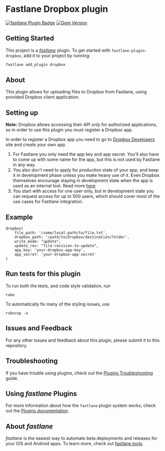 # Fastlane Dropbox plugin

[![fastlane Plugin Badge](https://rawcdn.githack.com/fastlane/fastlane/master/fastlane/assets/plugin-badge.svg)](https://rubygems.org/gems/fastlane-plugin-dropbox) [![Gem Version](https://badge.fury.io/rb/fastlane-plugin-dropbox.svg)](https://badge.fury.io/rb/fastlane-plugin-dropbox)

## Getting Started

This project is a [_fastlane_](https://github.com/fastlane/fastlane) plugin. To get started with `fastlane-plugin-dropbox`, add it to your project by running:

```bash
fastlane add_plugin dropbox
```

## About

This plugin allows for uploading files to Dropbox from Fastlane, using provided Dropbox client application.

## Setting up

**Note:** Dropbox allows accessing their API only for authorized applications, so in order to use this plugin you must register a Dropbox app.

In order to register a Dropbox app you need to go to [Dropbox Developers](https://www.dropbox.com/developers/apps) site and create your own app. 

1. For Fastlane you only need the app key and app secret. You'll also have to come up with some name for the app, but this is not used by Fastlane in any way.
1. You also don't need to apply for production state of your app, and keep it in development phase unless you make heavy use of it. Even Dropbox themselves encourage staying in development state when the app is used as an internal tool. Read more [here](https://www.dropbox.com/developers/reference/developer-guide#production-approval).
1. You start with access for one user only, but in development state you can request access for up to 500 users, which should cover most of the use cases for Fastlane integration.

## Example

    dropbox(
        file_path: '/some/local-path/to/file.txt',
        dropbox_path: '/path/to/Dropbox/destination/folder',
        write_mode: "update",
        update_rev: "file-revision-to-update",
        app_key: 'your-dropbox-app-key',
        app_secret: 'your-dropbox-app-secret'
    )

## Run tests for this plugin

To run both the tests, and code style validation, run

```
rake
```

To automatically fix many of the styling issues, use
```
rubocop -a
```

## Issues and Feedback

For any other issues and feedback about this plugin, please submit it to this repository.

## Troubleshooting

If you have trouble using plugins, check out the [Plugins Troubleshooting](https://docs.fastlane.tools/plugins/plugins-troubleshooting/) guide.

## Using _fastlane_ Plugins

For more information about how the `fastlane` plugin system works, check out the [Plugins documentation](https://docs.fastlane.tools/plugins/create-plugin/).

## About _fastlane_

_fastlane_ is the easiest way to automate beta deployments and releases for your iOS and Android apps. To learn more, check out [fastlane.tools](https://fastlane.tools).

